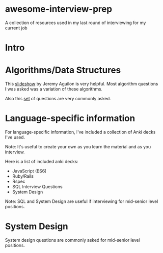 # awesome-interview-prep
A collection of resources used in my last round of interviewing for my current job

# Intro

# Algorithms/Data Structures
This [slideshow](https://jeremyaguilon.me/blog/visualizing_four_key_interview_algorithms) by Jeremy Aguilon is very helpful. Most algorithm questions I was asked was a variation of these algorithms. 

Also this [set](https://jeremyaguilon.me/blog/ranking_interview_questions_by_cram_score) of questions are very commonly asked.

# Language-specific information
For language-specific information, I've included a collection of Anki decks I've used. 

Note: It's useful to create your own as you learn the material and as you interview.

Here is a list of included anki decks:
- JavaScript (ES6)
- Ruby/Rails
- Rspec
- SQL Interview Questions
- System Design

Note: SQL and System Design are useful if interviewing for mid-senior level positions.

# System Design
System design questions are commonly asked for mid-senior level positions.
